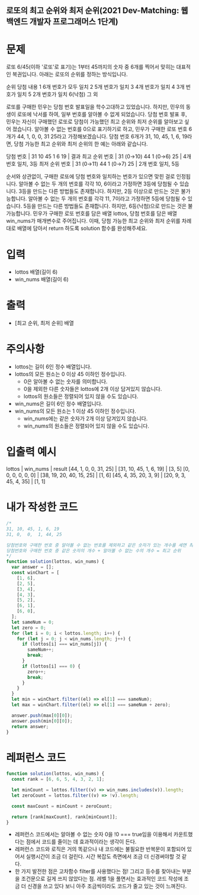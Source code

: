 ## 로또의 최고 순위와 최저 순위(2021 Dev-Matching: 웹 백엔드 개발자 프로그래머스 1단계)

# 문제

로또 6/45(이하 '로또'로 표기)는 1부터 45까지의 숫자 중 6개를 찍어서 맞히는 대표적인 복권입니다. 아래는 로또의 순위를 정하는 방식입니다.

순위 당첨 내용
1 6개 번호가 모두 일치
2 5개 번호가 일치
3 4개 번호가 일치
4 3개 번호가 일치
5 2개 번호가 일치
6(낙첨) 그 외

로또를 구매한 민우는 당첨 번호 발표일을 학수고대하고 있었습니다. 하지만, 민우의 동생이 로또에 낙서를 하여, 일부 번호를 알아볼 수 없게 되었습니다. 당첨 번호 발표 후, 민우는 자신이 구매했던 로또로 당첨이 가능했던 최고 순위와 최저 순위를 알아보고 싶어 졌습니다.
알아볼 수 없는 번호를 0으로 표기하기로 하고, 민우가 구매한 로또 번호 6개가 44, 1, 0, 0, 31 25라고 가정해보겠습니다. 당첨 번호 6개가 31, 10, 45, 1, 6, 19라면, 당첨 가능한 최고 순위와 최저 순위의 한 예는 아래와 같습니다.

당첨 번호 | 31 10 45 1 6 19 | 결과
최고 순위 번호 | 31 (0→10) 44 1 (0→6) 25 | 4개 번호 일치, 3등
최저 순위 번호 | 31 (0→11) 44 1 (0→7) 25 | 2개 번호 일치, 5등

순서와 상관없이, 구매한 로또에 당첨 번호와 일치하는 번호가 있으면 맞힌 걸로 인정됩니다.
알아볼 수 없는 두 개의 번호를 각각 10, 6이라고 가정하면 3등에 당첨될 수 있습니다.
3등을 만드는 다른 방법들도 존재합니다. 하지만, 2등 이상으로 만드는 것은 불가능합니다.
알아볼 수 없는 두 개의 번호를 각각 11, 7이라고 가정하면 5등에 당첨될 수 있습니다.
5등을 만드는 다른 방법들도 존재합니다. 하지만, 6등(낙첨)으로 만드는 것은 불가능합니다.
민우가 구매한 로또 번호를 담은 배열 lottos, 당첨 번호를 담은 배열 win_nums가 매개변수로 주어집니다. 이때, 당첨 가능한 최고 순위와 최저 순위를 차례대로 배열에 담아서 return 하도록 solution 함수를 완성해주세요.

# 입력

- lottos 배열(길이 6)
- win_nums 배열(길이 6)

# 출력

- [최고 순위, 최저 순위] 배열

# 주의사항

- lottos는 길이 6인 정수 배열입니다.
- lottos의 모든 원소는 0 이상 45 이하인 정수입니다.
  - 0은 알아볼 수 없는 숫자를 의미합니다.
  - 0을 제외한 다른 숫자들은 lottos에 2개 이상 담겨있지 않습니다.
  - lottos의 원소들은 정렬되어 있지 않을 수도 있습니다.
- win_nums은 길이 6인 정수 배열입니다.
- win_nums의 모든 원소는 1 이상 45 이하인 정수입니다.
  - win_nums에는 같은 숫자가 2개 이상 담겨있지 않습니다.
  - win_nums의 원소들은 정렬되어 있지 않을 수도 있습니다.

# 입출력 예시

lottos | win_nums | result
[44, 1, 0, 0, 31, 25] | [31, 10, 45, 1, 6, 19] | [3, 5]
[0, 0, 0, 0, 0, 0] | [38, 19, 20, 40, 15, 25] | [1, 6]
[45, 4, 35, 20, 3, 9] | [20, 9, 3, 45, 4, 35] | [1, 1]

# 내가 작성한 코드

```js
/*
31, 10, 45, 1, 6, 19
31, 0,  0,  1, 44, 25

당첨번호와 구매한 번호 중 알아볼 수 없는 번호를 제외하고 같은 숫자가 있는 개수를 세면 최저 순위
당첨번호와 구매한 번호 중 같은 숫자의 개수 + 알아볼 수 없는 수의 개수 = 최고 순위
*/
function solution(lottos, win_nums) {
  var answer = [];
  const winChart = [
    [1, 6],
    [2, 5],
    [3, 4],
    [4, 3],
    [5, 2],
    [6, 1],
    [6, 0],
  ];
  let sameNum = 0;
  let zero = 0;
  for (let i = 0; i < lottos.length; i++) {
    for (let j = 0; j < win_nums.length; j++) {
      if (lottos[i] === win_nums[j]) {
        sameNum++;
        break;
      }
      if (lottos[i] === 0) {
        zero++;
        break;
      }
    }
  }
  let min = winChart.filter((el) => el[1] === sameNum);
  let max = winChart.filter((el) => el[1] === sameNum + zero);

  answer.push(max[0][0]);
  answer.push(min[0][0]);
  return answer;
}
```

# 레퍼런스 코드

```js
function solution(lottos, win_nums) {
  const rank = [6, 6, 5, 4, 3, 2, 1];

  let minCount = lottos.filter((v) => win_nums.includes(v)).length;
  let zeroCount = lottos.filter((v) => !v).length;

  const maxCount = minCount + zeroCount;

  return [rank[maxCount], rank[minCount]];
}
```

- 레퍼런스 코드에서는 알아볼 수 없는 숫자 0을 !0 === true임을 이용해서 카운트했다는 점에서 코드를 줄이는 데 효과적이라는 생각이 든다.
- 레퍼런스 코드와 로직은 거의 똑같으나 내 코드에는 불필요한 반복문이 포함되어 있어서 실행시간이 조금 더 걸린다. 시간 복잡도 측면에서 조금 더 신경써야할 것 같다.
- 한 가지 발전한 점은 고차함수 filter를 사용했다는 점! 그리고 등수를 찾아내는 부분을 조건문으로 길게 쓰지 않았다는 점. 레벨 1을 풀면서는 효과적인 코드 작성에 조금 더 신경을 쓰고 있다 보니 아주 조금씩이라도 코드가 줄고 있는 것이 느껴진다.
